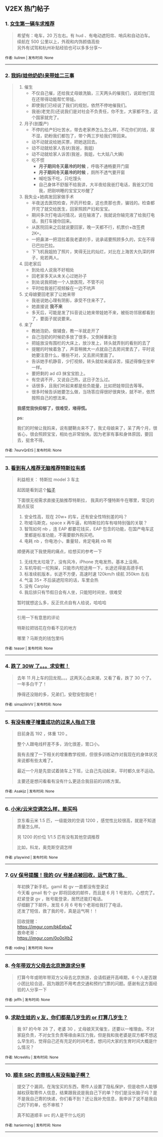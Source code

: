 ## V2EX 热门帖子

### 1. [女生第一辆车求推荐](https://v2ex.com/t/1143380)

> 希望有：电车，20 万左右。有 hud 、有电动遮阳帘、哨兵和自动泊车。  
> 续航在 500 公里以上，外观和内饰颜值高些  
> 另外有试驾和杭州补贴经验也可以多多分享～
> 
>  


<sub>作者: liuliren | 发布时间: None</sub>


---


### 2. [我妈(娃他奶奶)来带娃二三事](https://v2ex.com/t/1143432)

> 1. 催生
>      * 不仅自己催，还给我丈母娘洗脑，三天两头的催我们，说趁他们现在还带得动能帮忙带娃。
>      * 即使我们已经说了我们的规划，依然不停地催我们。
>      * 我爸(老党员)还说我们是对社会不负责任，你不生，大家都不生，这个国家就完了。
>   2. 月子(剖腹产)
>      * 不停的给产妇吐苦水，带去老家养怎么怎么样，不花你们的钱，尿不湿，奶粉我们都包了，带个两三岁给我们带回来。
>      * 动不动就说给她买票，把她送回去。
>      * 动不动就给家人告状(我爸，我姐)
>      * 动不动就给家人诉苦(我爸，我姐，七大姑八大姨)
>      * 吃不惯
>        * **月子期间冬天最冷的时候** ，呼吸不通畅要开门窗
>        * **月子期间冬天最冷的时候** ，厕所不透气要开窗
>        * 喊吃饭不吃，只吃馒头
>        * 自己身体不舒服不给我讲，大半夜给我爸打电话，我爸又打给我，把刚哄睡的宝宝又吵醒了
>   3. 我失业+她病发回家做手术
>      * 半夜送去医院检查，开药开检查，这也贵那也贵，骗钱的。检查都开完了就交给医生，回家照顾产妇和宝宝。
>      * 期间多次打电话问情况，说在输液了，我就说你输完液了给我打电话，我打车接你回来。
>      * 从医院回来之后就说要回家，晚一天都不行，机票价+改签费 2K+。
>      * 一把鼻涕一把泪拉着我老婆的手，说承诺要照顾多久的，实在不得已巴拉巴拉。
>      * 下飞机我姐拍了照片，笑得无比的灿烂，对比在上海苦大仇深的样子，宛若两人。
>   4. 回老家后
>      * 到处给人说我不好相处
>      * 回老家多天从未关心过她孙子
>      * 到处说我把她一个人放医院，不管不问
>      * 平时给我爸打视频躲在一边不吭声
>   5. 丈母娘要回老家了让她来带
>      * 我爸说她心理有阴影，承受不住来不了。
>      * 她直接说 **我不来**
>      * 多天后，可能是发了抖音说让她来带娃她不来，被街坊邻居都看到了，要面子就说要来。
>   6. 来了
>      * 教她泡奶，做辅食，教一半就走开了
>      * 自己泡奶的时候奶多放了很多，又倒掉重新泡
>      * 把娃放没有围栏的大床上，放沙发上，转头就弄别的看别的去了
>      * 提醒的时候着急了，声音稍微大一点就自己去房间里去了，平时说她要注意什么，哪些不对，又去房间里面了。
>      * 告诉她手机静音，少打视频，转头就给亲戚诉苦，描述得像在坐牢一样。
>      * 要把剩的 ad d3 抹宝宝脸上。
>      * 有空调不开，又说自己热，这日子怎么过。
>      * 话很多，且我们听起来都是些负能量，比如把娃带回去等等。
>      * 很多时候告诉她要怎么做，当场答应得很好很爽快，就不听，依然按照自己的想法来。
> 
> 
> 
> **我感觉我快抑郁了，很难受，堵得慌。**
> 
> **ps:**
> 
> 我们的时候让我妈来，说有腱鞘炎来不了，我丈母娘来了，呆了两个月，很省心，很会照顾宝宝，相处也非常愉快。因为老家有事和身体原因，要回去，挺舍不得。
> 
>  


<sub>作者: 7eurvQrEtS | 发布时间: None</sub>


---


### 3. [看到有人推荐无脑推荐特斯拉有感](https://v2ex.com/t/1143456)

> 利益相关： 特斯拉 model 3 车主
> 
> 起因是看到这个[帖子](https://www.v2ex.com/t/1143380)
> 
> 下面很无视需求直接无脑推荐特斯拉， 我真的不懂特斯牛在哪里，常见的观点反驳
> 
>   1. 安全性高，现在 20w+ 的车，还有安全性特别差的吗？
>   2. 吹嘘马斯克，space x 再牛逼，和特斯拉的车有啥特别强的关联？
>   3. 智驾如何 nb ，连 EAP 都要花钱买，EAP 包含的功能，在国产电车这里都是标准功能，不需要额外购买吧。
>   4. 电耗 nb ，你电池小，重量轻，肯定电耗 nb 啊
> 
> 
> 
> 顺便再说下我使用的痛点，给想买的参考一下
> 
>   1. 无线充太垃圾了，没有风冷，iPhone 充电发热，基本上没用。
>   2. 车机导航一坨狗屎，只能市内短途用一下，长途还得是高德手机
>   3. 标准续航版本，长途不方便，高速时速 120km/h 续航 350km 左右
>   4. 气温 35+ 不后装遮阳帘的话，车里会热
>   5. 没有 Carplay 
>   6. 我后排只有节假日会有人坐，只能短时间坐，很难受
> 
> 
> 
> 暂时就想这么多，反正优点自有人给说，哈哈哈
> 
> * * *
> 
> 引用一下有意思的评论
> 
> 特斯拉把钱花在你看不见的地方
> 
> 哪里？马斯克的钱包里吗
> 
>  


<sub>作者: teaser | 发布时间: None</sub>


---


### 4. [跌了 30W 了。。。求安慰！](https://v2ex.com/t/1143551)

> 去年 11 月上车的回龙观。。。这两天心血来潮，又看了看，跌了 30 个了。一年多白干了！
> 
> 挣得还没赔的多，兄弟们，安慰安慰我吧！
> 
>  


<sub>作者: simazilinVV | 发布时间: None</sub>


---


### 5. [有没有瘦子增重成功的过来人指点下我](https://v2ex.com/t/1143564)

> 目前身高 192 ，体重 120 。  
>   
> 整个人跟电线杆差不多，消化很差，胃口小。  
>   
> 我有去搜了一下相关的增重教学视频，但很多训练动作对我现在的身体状况来说都有些太难了。  
>   
> 最近一个月是先尝试着骑车上下班，让自己先动起来，平时都久坐不运动。  
>   
> 主要还是想问看看有没有什么更适合我目前的训练方案。
> 
>  


<sub>作者: Asakijz | 发布时间: None</sub>


---


### 6. [小米/云米空调怎么样，能买吗](https://v2ex.com/t/1143395)

> 京东看云米 1.5 匹，一级能效的空调 1200 ，感觉性比较很高，就是不知道质量怎么样。
> 
> 另 1200 的价位 1/1.5 匹有没有其他空调推荐
> 
> 比如，科龙，奥克斯空调怎样 


<sub>作者: p1aywind | 发布时间: None</sub>


---


### 7. [GV 保号提醒！我的 GV 号差点被回收，运气救了我。](https://v2ex.com/t/1143386)

> 年初换了新手机，gamil 和 gv 一直都没有登录过  
> 今天看 gmail 有个 gv 即将回收的邮件，而且是 6 月 1 号发的，心想完了。  
> 赶紧登录 gv ，账号能登录，居然还能打电话。  
> 仔细翻了下邮件，发现 6 月 6 号有个老哥给我打了电话，  
> 还发了短信，救了我的号，真是运气啊！！  
>   
> 回收提醒：  
> <https://imgur.com/bkEebaZ>  
> 救命老哥：  
> <https://imgur.com/0o0oXb2>
> 
>  


<sub>作者: roding | 发布时间: None</sub>


---


### 8. [今年带双方父母去北京旅游求分享](https://v2ex.com/t/1143408)

> 打算今年或明年带双方父母去北京旅游，会请假避开高峰期，6 个人是否跟小团比较合适，因为跟团不用考虑交通和预约门票的问题。感谢有这方面经验的人分享一下
> 
>  


<sub>作者: jeffh | 发布时间: None</sub>


---


### 9. [求助生娃的 v 友，你们都是几岁生的 or 打算几岁生？](https://v2ex.com/t/1143516)

> 我 97 的今年 28 了，老婆 30 ，丈母娘天天催生，还要以一堆理由，不对家庭负责，不对女生负责等缘由来压力我，但是我和我老婆是双方都不想这么早生的，觉得自己还有充足的时间考虑，想问问大家的生育时间大概是什么情况？
> 
>  


<sub>作者: McreeWu | 发布时间: None</sub>


---


### 10. [顺丰 SRC 的审核人有没有脑子啊？](https://v2ex.com/t/1143417)

> 提交了个漏洞，在淘宝买的东西，寄件人设置了隐私保护，但是收件人能够越权获取寄件人信息，结果跟我说是我自己下的单？你们是没长脑子吗？是不是我自己寄的快递，你们看不到？还让我补充信息，我申诉了说不是我自己的下的单，也不审核？
> 
> 真不知道顺丰 src 的人是干什么吃的
> 
>  


<sub>作者: hanierming | 发布时间: None</sub>


---

